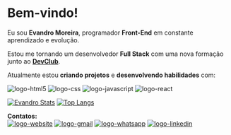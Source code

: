 <h1>Bem-vindo!</h1>

Eu sou <b>Evandro Moreira</b>, programador <b>Front-End</b> em constante aprendizado e evolução.

Estou me tornando um desenvolvedor <b>Full Stack</B> com uma nova formação junto ao <b><a href="https://rodolfomori.com.br/devclub/" target="_blank">DevClub</a></b>.

Atualmente estou <b>criando projetos</b> e <b>desenvolvendo habilidades</b> com:
<br>

  <img src="https://img.shields.io/badge/HTML5-E34F26?style=for-the-badge&logo=html5&logoColor=white" alt="logo-html5">  <img src="https://img.shields.io/badge/CSS3-1572B6?style=for-the-badge&logo=css3&logoColor=white" alt="logo-css">  <img src="https://img.shields.io/badge/JavaScript-F7DF1E?style=for-the-badge&logo=javascript&logoColor=black" alt="logo-javascript">  <img src="https://img.shields.io/badge/React-20232A?style=for-the-badge&logo=react&logoColor=61DAFB" alt="logo-react">

[![Evandro Stats](https://github-readme-stats.vercel.app/api?username=EvandroJMoreira)](https://github.com/anuraghazra/github-readme-stats)     [![Top Langs](https://github-readme-stats.vercel.app/api/top-langs/?username=EvandroJMoreira)](https://github.com/anuraghazra/github-readme-stats)

<b>Contatos:</b>
<br>
<a href="https://evandrojmoreira.github.io/Site-Evandro-Moreira/" target="_blank"><img src="https://img.shields.io/badge/website-000000?style=for-the-badge&logo=About.me&logoColor=white" alt="logo-website"></a>
<a href="mailto:evandromoreira.mkt@gmail.com" target="_blank"><img src="https://img.shields.io/badge/Gmail-D14836?style=for-the-badge&logo=gmail&logoColor=white" alt="logo-gmail"></a>
<a href="https://wa.me/5571992200602?text=Fala%2C%20programador." target="_blank"><img src="https://img.shields.io/badge/WhatsApp-25D366?style=for-the-badge&logo=whatsapp&logoColor=white" alt="logo-whatsapp"></a>
<a href="http://linkedin.com/in/evandro-josé-viana-moreira-77830468" target="_blank"><img src="https://img.shields.io/badge/LinkedIn-0077B5?style=for-the-badge&logo=linkedin&logoColor=white" alt="logo-linkedin"></a>
